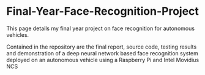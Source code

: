 # Final-Year-Face-Recognition-Project

This page details my final year project on face recognition for autonomous vehicles.

Contained in the repository are the final report, source code, testing results and demonstration of a deep neural network based face recognition system deployed on an autonomous vehicle using a Raspberry Pi and Intel Movidius NCS
